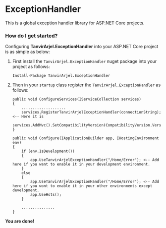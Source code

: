 # ExceptionHandler
 This is a global exception handler library for ASP.NET Core projects.
 
 ### How do I get started?
 
 Configuring **TanvirArjel.ExceptionHandler** into your ASP.NET Core project is as simple as below:
 
 1. First install the `TanvirArjel.ExceptionHandler` nuget package into your project as follows:
 
    `Install-Package TanvirArjel.ExceptionHandler`
    
 2. Then in your `startup` class register the `TanvirArjel.ExceptionHandler` as follows:
 
        public void ConfigureServices(IServiceCollection services)
        {
            ....................
            services.RegisterTanvirArjelExceptionHandler(connectionString); <-- Here it is
            services.AddMvc().SetCompatibilityVersion(CompatibilityVersion.Version_2_2);
        }
        
        public void Configure(IApplicationBuilder app, IHostingEnvironment env)
        {
            if (env.IsDevelopment())
            {
                app.UseTanvirArjelExceptionHandler("/Home/Error"); <-- Add here if you want to enable it in your development environment.
            }
            else
            {
                app.UseTanvirArjelExceptionHandler("/Home/Error"); <-- Add here if you want to enable it in your other environments except development.
                app.UseHsts();
            }

            ...............
        }
        
  **You are done!**
